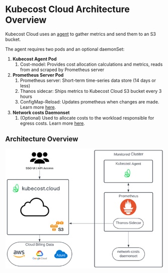 # Kubecost Cloud Architecture Overview

Kubecost Cloud uses an [agent](agent.md) to gather metrics and send them to an S3 bucket.

The agent requires two pods and an optional daemonSet:

1. **Kubecost Agent Pod**
   1. Cost-model: Provides cost allocation calculations and metrics, reads from and scraped by Prometheus server
2. **Prometheus Server Pod**
   1. Prometheus server: Short-term time-series data store (14 days or less)
   2. Thanos sidecar: Ships metrics to Kubecost Cloud S3 bucket every 3 hours
   3. ConfigMap-Reload: Updates prometheus when changes are made. Learn more [here](https://github.com/jimmidyson/configmap-reload).
3. **Network costs Daemonset**
   1. (Optional) Used to allocate costs to the workload responsible for egress costs. Learn more [here](broken-reference).

## Architecture Overview

![Architecture Diagram](https://raw.githubusercontent.com/kubecost/docs/main/images/cloudarchitecture.png)
